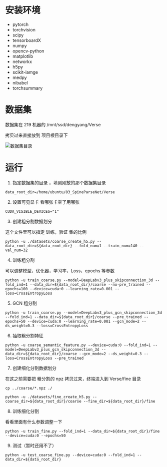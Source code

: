 # 安装环境

- pytorch
- torchvision
- scipy
- tensorboardX
- numpy
- opencv-python
- matplotlib
- networkx
- h5py
- scikit-iamge
- medpy
- nibabel
- torchsummary

# 数据集

数据集在 219 机器的 /mnt/ssd/dengyang/Verse

拷贝过来直接放到 项目根目录下

![数据集目录](https://gitee.com/consolecode/blog-img/raw/master/img/20210513150802.png)

# 运行

1. 指定数据集的目录 ，填刚刚放的那个数据集目录

```
data_root_dir=/home/ubuntu/03_SpineParseNet/Verse 
```

2. 设置可见显卡 看哪张卡空了用哪张

```
CUDA_VISIBLE_DEVICES="1"
```

3. 创建粗分割数据划分

这个文件里可以指定 训练，验证 集的比例

```
python -u ./datasets/coarse_create_h5.py --data_root_dir=${data_root_dir} --fold_num=1 --train_num=140 --val_num=32
```

4. 训练粗分割 

可以调整模型，优化器，学习率，Loss，epochs 等参数

```
python -u train_coarse.py --model=DeepLabv3_plus_skipconnection_3d --fold_ind=1 --data_dir=${data_root_dir}/coarse --no-pre_trained --epochs=100 --device=cuda:0 --learning_rate=0.001 --loss=CrossEntropyLoss
```

5. GCN 粗分割 

```
python -u train_coarse.py --model=DeepLabv3_plus_gcn_skipconnection_3d --fold_ind=1 --data_dir=${data_root_dir}/coarse --pre_trained --epochs=50 --device=cuda:0 --learning_rate=0.001 --gcn_mode=2 --ds_weight=0.3 --loss=CrossEntropyLoss
```

6. 抽取粗分割特征

```
python -u coarse_semantic_feature.py --device=cuda:0 --fold_ind=1 --model=DeepLabv3_plus_gcn_skipconnection_3d --data_dir=${data_root_dir}/coarse --gcn_mode=2 --ds_weight=0.3 --loss=CrossEntropyLoss --pre_trained
```

7. 创建细化分割数据划分

在这之前需要把 粗分割的 npz 拷贝过来，终端进入到 Verse/fine 目录

`cp ../coarse/*.npz ./`

```
python -u ./datasets/fine_create_h5.py --coarse_dir=${data_root_dir}/coarse --fine_dir=${data_root_dir}/fine
```

8. 训练细化分割

看看里面有什么参数调整一下

```
python -u train_fine.py --fold_ind=1 --data_dir=${data_root_dir}/fine --device=cuda:0 --epochs=50
```

9. 测试（暂时还用不了）

```
python -u test_coarse_fine.py --device=cuda:0 --fold_ind=1 --data_dir=${data_root_dir}
```


